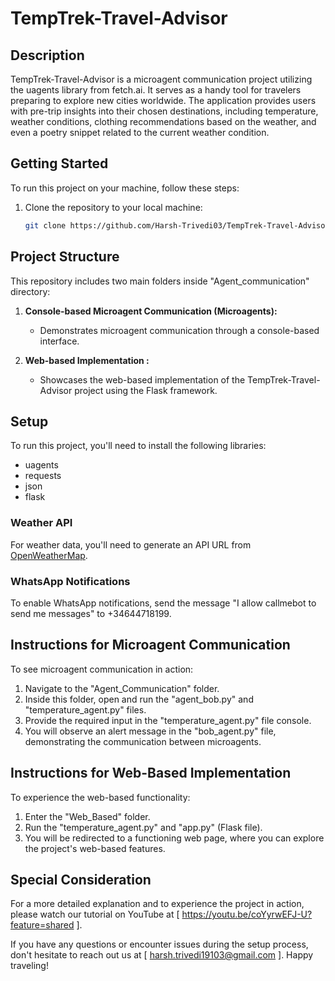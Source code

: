 # TempTrek-Travel-Advisor



## Description
TempTrek-Travel-Advisor is a microagent communication project utilizing the uagents library from fetch.ai. It serves as a handy tool for travelers preparing to explore new cities worldwide. The application provides users with pre-trip insights into their chosen destinations, including temperature, weather conditions, clothing recommendations based on the weather, and even a poetry snippet related to the current weather condition.

## Getting Started
To run this project on your machine, follow these steps:

1. Clone the repository to your local machine:
   ```bash
   git clone https://github.com/Harsh-Trivedi03/TempTrek-Travel-Advisor.git
   
   ```


## Project Structure
This repository includes two main folders inside "Agent_communication" directory:

1. **Console-based Microagent Communication (Microagents):**
   - Demonstrates microagent communication through a console-based interface.

2. **Web-based Implementation :**
   - Showcases the web-based implementation of the TempTrek-Travel-Advisor project using the Flask framework.

## Setup
To run this project, you'll need to install the following libraries:

- uagents
- requests
- json
- flask

### Weather API
For weather data, you'll need to generate an API URL from [OpenWeatherMap](https://openweathermap.org/api).

### WhatsApp Notifications
To enable WhatsApp notifications, send the message "I allow callmebot to send me messages" to +34644718199.

## Instructions for Microagent Communication
To see microagent communication in action:

1. Navigate to the "Agent_Communication" folder.
2. Inside this folder, open and run the "agent_bob.py" and "temperature_agent.py" files.
3. Provide the required input in the "temperature_agent.py" file console.
4. You will observe an alert message in the "bob_agent.py" file, demonstrating the communication between microagents.

## Instructions for Web-Based Implementation
To experience the web-based functionality:

1. Enter the "Web_Based" folder.
2. Run the "temperature_agent.py" and "app.py" (Flask file).
3. You will be redirected to a functioning web page, where you can explore the project's web-based features.

## Special Consideration
For a more detailed explanation and to experience the project in action, please watch our tutorial on YouTube at [ https://youtu.be/coYyrwEFJ-U?feature=shared ].

If you have any questions or encounter issues during the setup process, don't hesitate to reach out us at [ harsh.trivedi19103@gmail.com ]. 
Happy traveling!

